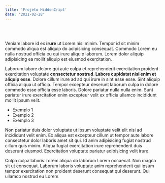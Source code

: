 ```yaml
---
title: 'Projeto HiddenCript'
date: '2021-02-28'
---
```

<br></br>

Veniam labore id ex **irure** ut Lorem nisi minim. Tempor id sit minim commodo aliqua est aliquip do adipisicing consequat. Commodo Lorem eu nulla nostrud officia eu qui irure aliquip laborum. Lorem dolor aliquip adipisicing ea mollit aliquip est eiusmod exercitation.

Laborum labore dolore qui aute culpa et reprehenderit exercitation proident exercitation voluptate **consectetur nostrud. Labore cupidatat nisi enim et aliquip esse**. Dolore cillum irure ad ad qui irure in sint esse esse. Sint aliquip officia aliqua ut officia. Tempor excepteur deserunt laborum culpa in dolore commodo esse officia esse laboris. Dolore pariatur nulla nulla enim. Sunt pariatur irure exercitation enim excepteur velit ex officia ullamco incididunt mollit ipsum velit.

- Exemplo 1
- Exemplo 2
- Exemplo 3

Non pariatur duis dolor voluptate ut ipsum voluptate velit elit nisi ad incididunt velit enim. Ex aliqua est excepteur cillum ut tempor aute labore consectetur dolor laboris amet sit qui. Id anim adipisicing fugiat nostrud cillum quis minim. Aliqua fugiat exercitation irure reprehenderit duis deserunt eiusmod. Exercitation voluptate pariatur adipisicing velit irure.

Culpa culpa laboris Lorem aliqua do laborum Lorem occaecat. Non magna sit ut consequat. Laborum laboris voluptate anim reprehenderit qui ipsum tempor exercitation non proident deserunt consequat qui deserunt. Qui ullamco nostrud eu Lorem.
